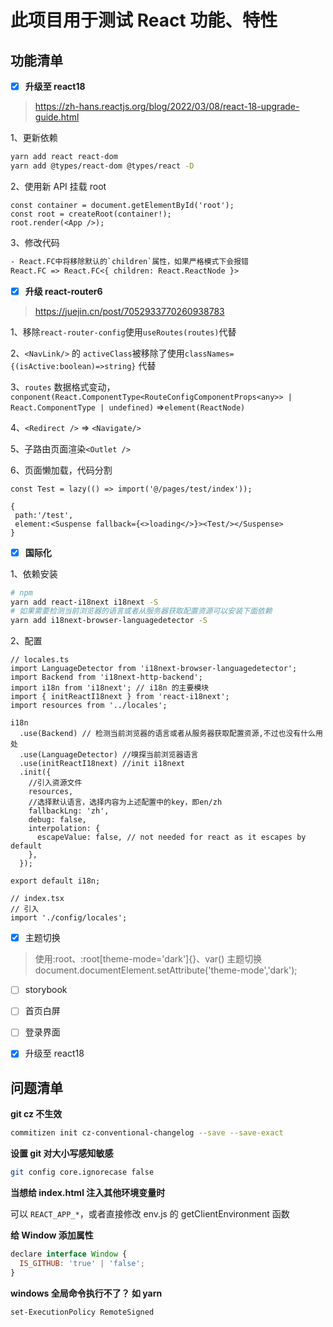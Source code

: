 # 此项目用于测试 React 功能、特性

## 功能清单

- [x] **升级至 react18**

> <https://zh-hans.reactjs.org/blog/2022/03/08/react-18-upgrade-guide.html>

1、更新依赖

```bash
yarn add react react-dom
yarn add @types/react-dom @types/react -D
```

2、使用新 API 挂载 root

```tsx
const container = document.getElementById('root');
const root = createRoot(container!);
root.render(<App />);
```

3、修改代码

```txt
- React.FC中将移除默认的`children`属性，如果严格模式下会报错
React.FC => React.FC<{ children: React.ReactNode }>
```

- [x] **升级 react-router6**

> <https://juejin.cn/post/7052933770260938783>

1、移除`react-router-config`使用`useRoutes(routes)`代替

2、`<NavLink/>` 的 `activeClass`被移除了使用`classNames={(isActive:boolean)=>string}` 代替

3、`routes` 数据格式变动，`conponent(React.ComponentType<RouteConfigComponentProps<any>> | React.ComponentType | undefined)` =>`element(ReactNode)`

4、`<Redirect />` => `<Navigate/>`

5、子路由页面渲染`<Outlet />`

6、页面懒加载，代码分割

```tsx
const Test = lazy(() => import('@/pages/test/index'));

{
 path:'/test',
 element:<Suspense fallback={<>loading</>}><Test/></Suspense>
}
```

- [x] **国际化**

1、依赖安装

```bash
# npm
yarn add react-i18next i18next -S
# 如果需要检测当前浏览器的语言或者从服务器获取配置资源可以安装下面依赖
yarn add i18next-browser-languagedetector -S
```

2、配置

```tsx
// locales.ts
import LanguageDetector from 'i18next-browser-languagedetector';
import Backend from 'i18next-http-backend';
import i18n from 'i18next'; // i18n 的主要模块
import { initReactI18next } from 'react-i18next';
import resources from '../locales';

i18n
  .use(Backend) // 检测当前浏览器的语言或者从服务器获取配置资源,不过也没有什么用处
  .use(LanguageDetector) //嗅探当前浏览器语言
  .use(initReactI18next) //init i18next
  .init({
    //引入资源文件
    resources,
    //选择默认语言，选择内容为上述配置中的key，即en/zh
    fallbackLng: 'zh',
    debug: false,
    interpolation: {
      escapeValue: false, // not needed for react as it escapes by default
    },
  });

export default i18n;

// index.tsx
// 引入
import './config/locales';
```

- [x] 主题切换

> 使用:root、:root[theme-mode='dark']{}、var()
> 主题切换 document.documentElement.setAttribute('theme-mode','dark');

- [ ] storybook

- [ ] 首页白屏

- [ ] 登录界面

- [x] 升级至 react18

## 问题清单

**git cz 不生效**

```bash
commitizen init cz-conventional-changelog --save --save-exact
```

**设置 git 对大小写感知敏感**

```bash
git config core.ignorecase false
```

**当想给 index.html 注入其他环境变量时**

可以 `REACT_APP_*`，或者直接修改 env.js 的 getClientEnvironment 函数

**给 Window 添加属性**

```javascript
declare interface Window {
  IS_GITHUB: 'true' | 'false';
}
```

**windows 全局命令执行不了？ 如 yarn**

```bash
set-ExecutionPolicy RemoteSigned
```

